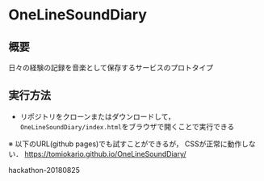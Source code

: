 # OneLineSoundDiary

## 概要
日々の経験の記録を音楽として保存するサービスのプロトタイプ

## 実行方法
- リポジトリをクローンまたはダウンロードして，`OneLineSoundDiary/index.html`をブラウザで開くことで実行できる

※ 以下のURL(github pages)でも試すことができるが， CSSが正常に動作しない．
https://tomiokario.github.io/OneLineSoundDiary/




hackathon-20180825
